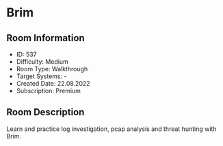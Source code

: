 ﻿# Brim

## Room Information
- ID: 537
- Difficulty: Medium
- Room Type: Walkthrough
- Target Systems: -
- Created Date: 22.08.2022
- Subscription: Premium

## Room Description
Learn and practice log investigation, pcap analysis and threat hunting with Brim.
